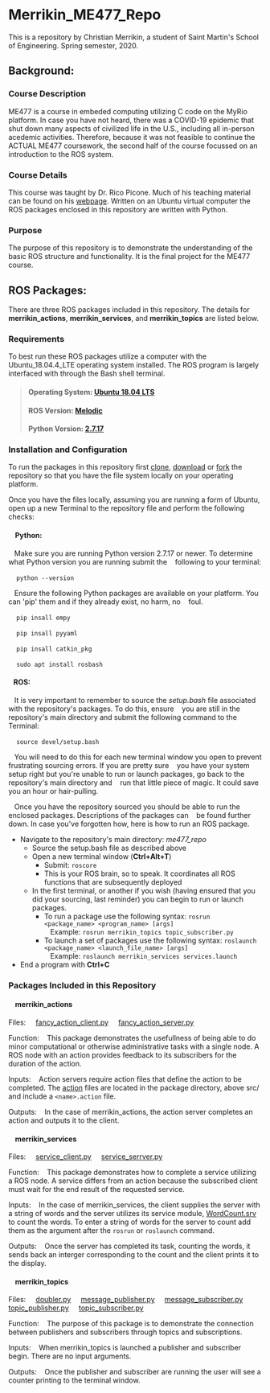 # Merrikin_ME477_Repo
This is a repository by Christian Merrikin, a student of Saint Martin's School of Engineering. Spring semester, 2020.
## Background:
### Course Description
ME477 is a course in embeded computing utilizing C code on the MyRio platform. In case you have not 
heard, there was a COVID-19 epidemic that shut down many aspects of civilized life in the U.S., 
including all in-person acedemic activities. Therefore, because it was not feasible to continue
the ACTUAL ME477 coursework, the second half of the course focussed on an introduction to the 
ROS system.
### Course Details
This course was taught by Dr. Rico Picone. Much of his teaching material can be found on his [webpage](http://ricopic.one/courses/robotics_mini_course).
Written on an Ubuntu virtual computer the ROS packages enclosed in this repository are written with Python.
### Purpose
The purpose of this repository is to demonstrate the understanding of the basic ROS structure and functionality. It is the 
final project for the ME477 course.
## ROS Packages:
There are three ROS packages included in this repository. The details for **merrikin_actions**, **merrikin_services**, and **merrikin_topics** are listed below.
### Requirements
To best run these ROS packages utilize a computer with the Ubuntu_18.04.4_LTE operating system installed. The ROS program is largely interfaced with through the Bash shell terminal. 
> #### Operating System: [Ubuntu 18.04 LTS](https://ubuntu.com/download/desktop)
> #### ROS Version: [Melodic](http://wiki.ros.org/melodic)
> #### Python Version: [2.7.17](https://www.python.org/downloads/release/python-2717/)
### Installation and Configuration
To run the packages in this repository first [clone](https://help.github.com/en/github/creating-cloning-and-archiving-repositories/cloning-a-repository), [download](https://superuser.com/questions/1309683/how-do-i-download-my-whole-repository-from-gitlab) or [fork](https://help.github.com/en/enterprise/2.13/user/articles/fork-a-repo) the repository so that you have the file system locally on your operating platform. 

Once you have the files locally, assuming you are running a form of Ubuntu, open up a new Terminal to the repository file and perform the following checks:

#### &nbsp;&nbsp;&nbsp; Python:
&nbsp;&nbsp;&nbsp;Make sure you are running Python version 2.7.17 or newer. To determine what Python version you are running submit the &nbsp;&nbsp;&nbsp;following to your terminal: 

&nbsp;&nbsp;&nbsp; `python --version`

&nbsp;&nbsp;&nbsp;Ensure the following Python packages are available on your platform. You can 'pip' them and if they already exist, no harm, no &nbsp;&nbsp;&nbsp;foul.

&nbsp;&nbsp;&nbsp; `pip insall empy` 

&nbsp;&nbsp;&nbsp; `pip insall pyyaml` 

&nbsp;&nbsp;&nbsp; `pip insall catkin_pkg` 

&nbsp;&nbsp;&nbsp; `sudo apt install rosbash` 

#### &nbsp;&nbsp;&nbsp;ROS:
&nbsp;&nbsp;&nbsp;It is very important to remember to source the _setup.bash_ file associated with the repository's packages. To do 
this, ensure &nbsp;&nbsp;&nbsp;you are still in the repository's main directory and submit the following command to the Terminal:

&nbsp;&nbsp;&nbsp; `source devel/setup.bash`

&nbsp;&nbsp;&nbsp;You will need to do this for each new terminal window you open to prevent frustrating sourcing errors. If you are pretty sure &nbsp;&nbsp;&nbsp;you have your system setup right but you're unable to run or launch packages, go back to the repository's main directory and &nbsp;&nbsp;&nbsp;run that little piece of magic. It could save you an hour or hair-pulling. 

&nbsp;&nbsp;&nbsp;Once you have the repository sourced you should be able to run the enclosed packages. Descriptions of the packages can &nbsp;&nbsp;&nbsp;be found further down. In case you've forgotten how, here is how to run an ROS package.
- Navigate to the repository's main directory: _me477_repo_ 
   - Source the setup.bash file as described above 
   - Open a new terminal window (__Ctrl+Alt+T__) 
     - Submit: `roscore` 
     - This is your ROS brain, so to speak. It coordinates all ROS functions that are subsequently deployed
   - In the first terminal, or another if you wish (having ensured that you did your sourcing, last reminder) you can begin to run or launch packages. 
     - To run a package use the following syntax: `rosrun <package_name> <program_name> [args]` \
       &nbsp;&nbsp;&nbsp;Example: `rosrun merrikin_topics topic_subscriber.py`
     - To launch a set of packages use the following syntax: `roslaunch <package_name> <launch_file_name> [args]` \
       &nbsp;&nbsp;&nbsp;Example: `roslaunch merrikin_services services.launch`
 - End a program with __Ctrl+C__
       
### Packages Included in this Repository

#### &nbsp;&nbsp;&nbsp; merrikin_actions
Files:
&nbsp;&nbsp;&nbsp; [fancy_action_client.py](https://github.com/merrikin/me477_repo/blob/master/merrikin_actions/src/fancy_action_client.py)
&nbsp;&nbsp;&nbsp; [fancy_action_server.py](https://github.com/merrikin/me477_repo/blob/master/merrikin_actions/src/fancy_action_server.py)

Function:
&nbsp;&nbsp;&nbsp;This package demonstrates the usefullness of being able to do minor computational or otherwise administrative tasks with a single node. A ROS node with an action provides feedback to its subscribers for the duration of the action. 

Inputs:
&nbsp;&nbsp;&nbsp;Action servers require action files that define the action to be completed. The [action](https://github.com/merrikin/me477_repo/tree/master/merrikin_actions/action) files are located in the package directory, above src/ and include a `<name>.action` file. 

Outputs:
&nbsp;&nbsp;&nbsp;In the case of merrikin_actions, the action server completes an action and outputs it to the client.

#### &nbsp;&nbsp;&nbsp; merrikin_services
Files:
&nbsp;&nbsp;&nbsp; [service_client.py](https://github.com/merrikin/me477_repo/blob/master/merrikin_services/src/service_client.py)
&nbsp;&nbsp;&nbsp; [service_serrver.py](https://github.com/merrikin/me477_repo/blob/master/merrikin_services/src/service_server.py)

Function:
&nbsp;&nbsp;&nbsp;This package demonstrates how to complete a service utilizing a ROS node. A service differs from an action because the subscribed client must wait for the end result of the requested service.  

Inputs:
&nbsp;&nbsp;&nbsp;In the case of merrikin_services, the client supplies the server with a string of words and the server utilizes its service module, [WordCount.srv](https://github.com/merrikin/me477_repo/blob/master/merrikin_services/srv/WordCount.srv) to count the words. To enter a string of words for the server to count add them as the argument after the `rosrun` or `roslaunch` command.

Outputs:
&nbsp;&nbsp;&nbsp;Once the server has completed its task, counting the words, it sends back an interger corresponding to the count and the client prints it to the display.

#### &nbsp;&nbsp;&nbsp; merrikin_topics
Files:
&nbsp;&nbsp;&nbsp; [doubler.py](https://github.com/merrikin/me477_repo/blob/master/merrikin_topics/src/doubler.py)
&nbsp;&nbsp;&nbsp; [message_publisher.py](https://github.com/merrikin/me477_repo/blob/master/merrikin_topics/src/message_publisher.py)
&nbsp;&nbsp;&nbsp; [message_subscriber.py](https://github.com/merrikin/me477_repo/blob/master/merrikin_topics/src/message_subscriber.py)
&nbsp;&nbsp;&nbsp; [topic_publisher.py](https://github.com/merrikin/me477_repo/blob/master/merrikin_topics/src/topic_publisher.py)
&nbsp;&nbsp;&nbsp; [topic_subscriber.py](https://github.com/merrikin/me477_repo/blob/master/merrikin_topics/src/topic_subscriber.py)

Function:
&nbsp;&nbsp;&nbsp;The purpose of this package is to demonstrate the connection between publishers and subscribers through topics and subscriptions.

Inputs:
&nbsp;&nbsp;&nbsp;When merrikin_topics is launched a publisher and subscriber begin. There are no input arguments.

Outputs:
&nbsp;&nbsp;&nbsp;Once the publisher and subscriber are running the user will see a counter printing to the terminal window.
